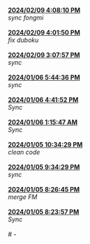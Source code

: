 <strong><ins>
2024/02/09 4:08:10 PM
</strong></ins><br><em>
sync fongmi
</em><br><br>
<strong><ins> 2024/02/09 4:01:50 PM </strong></ins><br><em> fix duboku </em><br><br> <strong><ins> 2024/02/09 3:07:57 PM </strong></ins><br><em> sync </em><br><br> <strong><ins> 2024/01/06 5:44:36 PM </strong></ins><br><em> sync </em><br><br> <strong><ins> 2024/01/06 4:41:52 PM </strong></ins><br><em> Sync </em><br><br> <strong><ins> 2024/01/06 1:15:47 AM </strong></ins><br><em> Sync </em><br><br> <strong><ins> 2024/01/05 10:34:29 PM </strong></ins><br><em> clean code </em><br><br> <strong><ins> 2024/01/05 9:34:29 PM </strong></ins><br><em> sync </em><br><br> <strong><ins> 2024/01/05 8:26:45 PM </strong></ins><br><em> merge FM </em><br><br> <strong><ins> 2024/01/05 8:23:57 PM </strong></ins><br><em> Sync </em><br><br> # -
